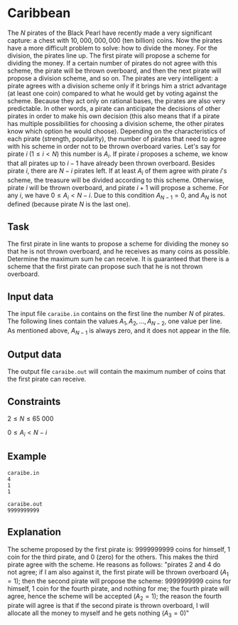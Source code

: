 # Caribbean

The $N$ pirates of the Black Pearl have recently made a very significant capture: a chest with $10,000,000,000$ (ten billion) coins. Now the pirates have a more difficult problem to solve: how to divide the money. For the division, the pirates line up. The first pirate will propose a scheme for dividing the money. If a certain number of pirates do not agree with this scheme, the pirate will be thrown overboard, and then the next pirate will propose a division scheme, and so on. The pirates are very intelligent: a pirate agrees with a division scheme only if it brings him a strict advantage (at least one coin) compared to what he would get by voting against the scheme. Because they act only on rational bases, the pirates are also very predictable. In other words, a pirate can anticipate the decisions of other pirates in order to make his own decision (this also means that if a pirate has multiple possibilities for choosing a division scheme, the other pirates know which option he would choose). Depending on the characteristics of each pirate (strength, popularity), the number of pirates that need to agree with his scheme in order not to be thrown overboard varies. Let's say for pirate $i$ $(1 \leq i < N)$ this number is $A_i$. If pirate $i$ proposes a scheme, we know that all pirates up to $i-1$ have already been thrown overboard. Besides pirate $i$, there are $N-i$ pirates left. If at least $A_i$ of them agree with pirate $i$'s scheme, the treasure will be divided according to this scheme. Otherwise, pirate $i$ will be thrown overboard, and pirate $i+1$ will propose a scheme. For any $i$, we have $0 \leq A_i < N-i$. Due to this condition $A_{N-1} = 0$, and $A_N$ is not defined (because pirate $N$ is the last one).

## Task

The first pirate in line wants to propose a scheme for dividing the money so that he is not thrown overboard, and he receives as many coins as possible. Determine the maximum sum he can receive. It is guaranteed that there is a scheme that the first pirate can propose such that he is not thrown overboard.

## Input data 

The input file `caraibe.in` contains on the first line the number $N$ of pirates. The following lines contain the values $A_1, A_2, \dots, A_{N-2}$, one value per line. As mentioned above, $A_{N-1}$ is always zero, and it does not appear in the file.

## Output data 

The output file `caraibe.out` will contain the maximum number of coins that the first pirate can receive.

## Constraints

$2 \leq N \leq 65\ 000$

$0 \leq A_i < N-i$

## Example

```
caraibe.in
4
1
1
```

```
caraibe.out
9999999999
```

## Explanation

The scheme proposed by the first pirate is: $9999999999$ coins for himself, $1$ coin for the third pirate, and $0$ (zero) for the others. This makes the third pirate agree with the scheme. He reasons as follows: "pirates 2 and 4 do not agree; if I am also against it, the first pirate will be thrown overboard ($A_1 = 1$); then the second pirate will propose the scheme: $9999999999$ coins for himself, $1$ coin for the fourth pirate, and nothing for me; the fourth pirate will agree, hence the scheme will be accepted ($A_2 = 1$); the reason the fourth pirate will agree is that if the second pirate is thrown overboard, I will allocate all the money to myself and he gets nothing ($A_3 = 0$)"